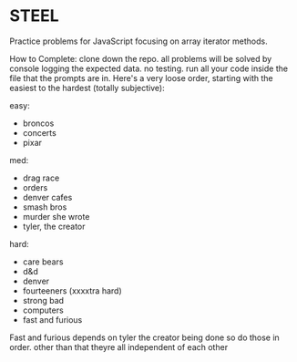 # STEEL
Practice problems for JavaScript focusing on array iterator methods. 

How to Complete:
 clone down the repo. all problems will be solved by console logging the expected data. no testing. run all your code inside the file that the prompts are in. Here's a very loose order, starting with the easiest to the hardest (totally subjective): 
 
 easy:
 - broncos
 - concerts
 - pixar
 
 med: 
 - drag race
 - orders
 - denver cafes
 - smash bros
 - murder she wrote
 - tyler, the creator
 
 hard:
 - care bears
 - d&d
 - denver
 - fourteeners (xxxxtra hard)
 - strong bad
 - computers
 - fast and furious
 
 Fast and furious depends on tyler the creator being done so do those in order. other than that theyre all independent of each other
